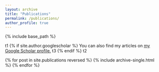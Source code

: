 ```yaml
---
layout: archive
title: "Publications"
permalink: /publications/
author_profile: true
---
```


{% include base_path %}

t1
{% if site.author.googlescholar %}
  You can also find my articles on <u><a href="{{site.author.googlescholar}}">my Google Scholar profile</a>.</u>
  t3
{% endif %}
t2

{% for post in site.publications reversed %}
  {% include archive-single.html %}
{% endfor %}
